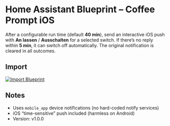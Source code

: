 # Home Assistant Blueprint – Coffee Prompt iOS

After a configurable run time (default **40 min**), send an interactive iOS push with
**An lassen** / **Ausschalten** for a selected switch. If there’s no reply within
**5 min**, it can switch off automatically. The original notification is cleared in all outcomes.

## Import

[![Import Blueprint](https://my.home-assistant.io/badges/blueprint_import.svg)](
https://my.home-assistant.io/redirect/blueprint_import/?blueprint_url=https%3A%2F%2Fraw.githubusercontent.com%2FManeridiet%2Fhome-assistant-blueprints%2Fmaster%2Fblueprints%2Fautomation%2FManeridiet%2Fcoffee_prompt_ios.yaml
)


## Notes
- Uses `mobile_app` device notifications (no hard-coded notify services)
- iOS “time-sensitive” push included (harmless on Android) 
- Version: v1.0.0
